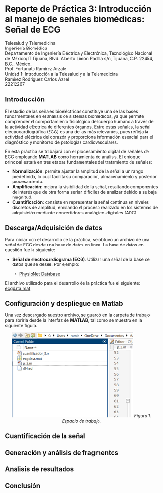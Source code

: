 # Reporte de Práctica 3: Introducción al manejo de señales biomédicas: Señal de ECG
Telesalud y Telemedicina  
Ingeniería Biomédica  
Departamento de Ingeniería Eléctrica y Electrónica, Tecnológico Nacional de México/IT Tijuana, Blvd. Alberto Limón Padilla s/n, Tijuana, C.P. 22454, B.C., México.  
Prof. Fortunato Ramírez Arzate  
Unidad 1: Introducción a la Telesalud y a la Telemedicina  
Ramirez Rodriguez Carlos Azael  
22212267  

## Introducción

El estudio de las señales bioeléctricas constituye una de las bases fundamentales en el análisis de sistemas biomédicos, ya que permite comprender el comportamiento fisiológico del cuerpo humano a través de la actividad eléctrica de diferentes órganos. Entre estas señales, la señal electrocardiográfica (ECG) es una de las más relevantes, pues refleja la actividad eléctrica del corazón y proporciona información esencial para el diagnóstico y monitoreo de patologías cardiovasculares.

En esta práctica se trabajará con el procesamiento digital de señales de ECG empleando **MATLAB** como herramienta de análisis. El enfoque principal estará en tres etapas fundamentales del tratamiento de señales:

- **Normalización**: permite ajustar la amplitud de la señal a un rango predefinido, lo cual facilita su comparación, almacenamiento y posterior procesamiento.
- **Amplificación**: mejora la visibilidad de la señal, resaltando componentes de interés que de otra forma serían difíciles de analizar debido a su baja magnitud.
- **Cuantificación**: consiste en representar la señal continua en niveles discretos de amplitud, emulando el proceso realizado en los sistemas de adquisición mediante convertidores analógico-digitales (ADC).

## Descarga/Adquisición de datos

Para iniciar con el desarrollo de la práctica, se obtuvo un archivo de una señal de ECG desde una base de datos en línea. La base de datos en cuestión fue la siguiente:

* **Señal de electrocardiograma (ECG)**. Utilizar una señal de la base de datos que se desee. Por ejemplo:

  * [PhysioNet Database](https://physionet.org/about/database/)  

El archivo utilizado para el desarrollo de la práctica fue el siguiente: [ecgdata.mat](p_3/ecgdata.mat)

## Configuración y despliegue en Matlab

Una vez descargado nuestro archivo, se guardó en la carpeta de trabajo para abrirla desde la interfaz de **MATLAB**, tal como se muestra en la siguiente figura.  

<p align="center">
  <img src="imagenes/intro.png" alt="Espacio de trabajo" width="400">  
  <em>Figura 1. Espacio de trabajo.</em>
</p>


## Cuantificación de la señal

## Generación y análisis de fragmentos

## Análisis de resultados

## Conclusión


